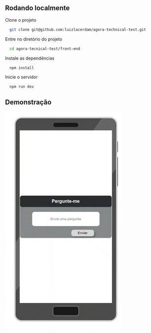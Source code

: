 
## Rodando localmente

Clone o projeto

```bash
  git clone git@github.com:luizlacerdam/agora-technical-test.git
```

Entre no diretório do projeto

```bash
  cd agora-tecnical-test/front-end
```

Instale as dependências

```bash
  npm install
```

Inicie o servidor

```bash
  npm run dev
```


## Demonstração

![gif de demonstração](./agora.gif)

